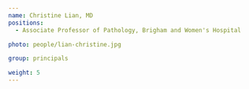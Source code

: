 ```yaml
---
name: Christine Lian, MD
positions:
  - Associate Professor of Pathology, Brigham and Women's Hospital

photo: people/lian-christine.jpg

group: principals

weight: 5
---
```

